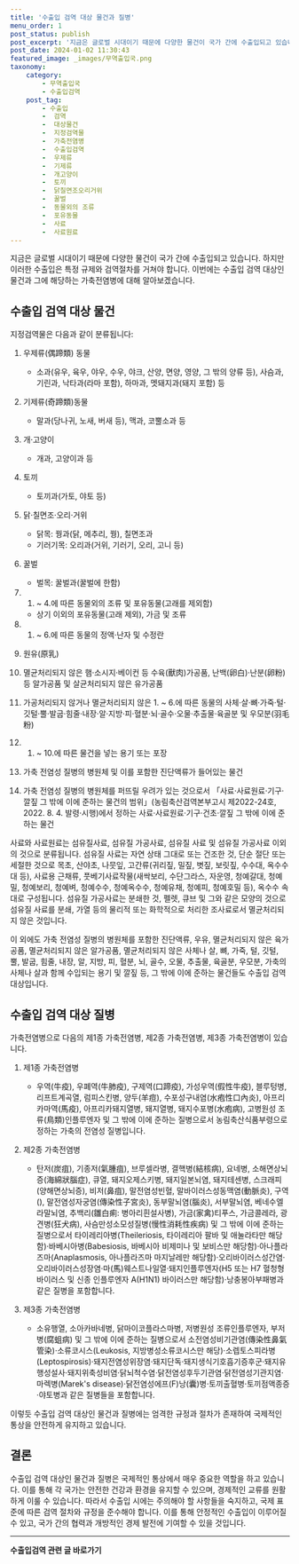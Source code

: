 ```yaml
---
title: '수출입 검역 대상 물건과 질병'
menu_order: 1
post_status: publish
post_excerpt: '지금은 글로벌 시대이기 때문에 다양한 물건이 국가 간에 수출입되고 있습니다. 하지만 이러한 수출입은 특정 규제와 검역절차를 거쳐야 합니다. 이번에는 수출입 검역 대상인 물건과 그에 해당하는 가축전염병에 대해 알아보겠습니다.'
post_date: 2024-01-02 11:30:43
featured_image: _images/무역출입국.png
taxonomy:
    category:
        - 무역출입국
        - 수출입검역
    post_tag:
        - 수출입
        -  검역
        -  대상물건
        -  지정검역물
        -  가축전염병
        -  수출입검역
        -  우제류
        -  기제류
        -  개고양이
        -  토끼
        -  닭칠면조오리거위
        -  꿀벌
        -  동물외의 조류
        -  포유동물
        -  사료
        -  사료원료
---
```



지금은 글로벌 시대이기 때문에 다양한 물건이 국가 간에 수출입되고 있습니다. 하지만 이러한 수출입은 특정 규제와 검역절차를 거쳐야 합니다. 이번에는 수출입 검역 대상인 물건과 그에 해당하는 가축전염병에 대해 알아보겠습니다.

## 수출입 검역 대상 물건

지정검역물은 다음과 같이 분류됩니다:

1. 우제류(偶蹄類) 동물
   - 소과(유우, 육우, 야우, 수우, 야크, 산양, 면양, 영양, 그 밖의 양류 등), 사슴과, 기린과, 낙타과(라마 포함), 하마과, 멧돼지과(돼지 포함) 등

2. 기제류(奇蹄類)동물
   - 말과(당나귀, 노새, 버새 등), 맥과, 코뿔소과 등

3. 개·고양이
   - 개과, 고양이과 등

4. 토끼
   - 토끼과(가토, 야토 등)

5. 닭·칠면조·오리·거위
   - 닭목: 꿩과(닭, 메추리, 꿩), 칠면조과
   - 기러기목: 오리과(거위, 기러기, 오리, 고니 등)

6. 꿀벌
   - 벌목: 꿀벌과(꿀벌에 한함)

7. 1. ~ 4.에 따른 동물외의 조류 및 포유동물(고래를 제외함)
   - 상기 이외의 포유동물(고래 제외), 가금 및 조류

8. 1. ~ 6.에 따른 동물의 정액·난자 및 수정란

9. 원유(原乳)

10. 멸균처리되지 않은 햄·소시지·베이컨 등 수육(獸肉)가공품, 난백(卵白)·난분(卵粉) 등 알가공품 및 살균처리되지 않은 유가공품

11. 가공처리되지 않거나 멸균처리되지 않은 1. ~ 6.에 따른 동물의 사체·살·뼈·가죽·털·깃털·뿔·발굽·힘줄·내장·알·지방·피·혈분·뇌·골수·오물·추출물·육골분 및 우모분(羽毛粉)

12. 1. ~ 10.에 따른 물건을 넣는 용기 또는 포장

13. 가축 전염성 질병의 병원체 및 이를 포함한 진단액류가 들어있는 물건

14. 가축 전염성 질병의 병원체를 퍼뜨릴 우려가 있는 것으로서 「사료·사료원료·기구·깔짚 그 밖에 이에 준하는 물건의 범위」(농림축산검역본부고시 제2022-24호, 2022. 8. 4. 발령·시행)에서 정하는 사료·사료원료·기구·건초·깔짚 그 밖에 이에 준하는 물건

사료와 사료원료는 섬유질사료, 섬유질 가공사료, 섬유질 사료 및 섬유질 가공사료 이외의 것으로 분류됩니다. 섬유질 사료는 자연 상태 그대로 또는 건조한 것, 단순 절단 또는 세절한 것으로 목초, 산야초, 나뭇잎, 고간류(귀리짚, 밀짚, 볏짚, 보릿짚, 수수대, 옥수수대 등), 사료용 근채류, 풋베기사료작물(새싹보리, 수단그라스, 자운영, 청예갈대, 청예밀, 청예보리, 청예벼, 청예수수, 청예옥수수, 청예유채, 청예피, 청예호밀 등), 옥수수 속대로 구성됩니다. 섬유질 가공사료는 분쇄한 것, 펠렛, 큐브 및 그와 같은 모양의 것으로 섬유질 사료를 분쇄, 가열 등의 물리적 또는 화학적으로 처리한 조사료로서 멸균처리되지 않은 것입니다. 

이 외에도 가축 전염성 질병의 병원체를 포함한 진단액류, 우유, 멸균처리되지 않은 육가공품, 멸균처리되지 않은 알가공품, 멸균처리되지 않은 사체나 살, 뼈, 가죽, 털, 깃털, 뿔, 발굽, 힘줄, 내장, 알, 지방, 피, 혈분, 뇌, 골수, 오물, 추출물, 육골분, 우모분, 가축의 사체나 살과 함께 수입되는 용기 및 깔짚 등, 그 밖에 이에 준하는 물건들도 수출입 검역 대상입니다.

## 수출입 검역 대상 질병

가축전염병으로 다음의 제1종 가축전염병, 제2종 가축전염병, 제3종 가축전염병이 있습니다.

1. 제1종 가축전염병
   - 우역(牛疫), 우폐역(牛肺疫), 구제역(口蹄疫), 가성우역(假性牛疫), 블루텅병, 리프트계곡열, 럼피스킨병, 양두(羊痘), 수포성구내염(水疱性口內炎), 아프리카마역(馬疫), 아프리카돼지열병, 돼지열병, 돼지수포병(水疱病), 고병원성 조류(鳥類)인플루엔자 및 그 밖에 이에 준하는 질병으로서 농림축산식품부령으로 정하는 가축의 전염성 질병입니다.

2. 제2종 가축전염병
   - 탄저(炭疽), 기종저(氣腫疽), 브루셀라병, 결핵병(結核病), 요네병, 소해면상뇌증(海綿狀腦症), 큐열, 돼지오제스키병, 돼지일본뇌염, 돼지테센병, 스크래피(양해면상뇌증), 비저(鼻疽), 말전염성빈혈, 말바이러스성동맥염(動脈炎), 구역(), 말전염성자궁염(傳染性子宮炎), 동부말뇌염(腦炎), 서부말뇌염, 베네수엘라말뇌염, 추백리(雛白痢: 병아리흰설사병), 가금(家禽)티푸스, 가금콜레라, 광견병(狂犬病), 사슴만성소모성질병(慢性消耗性疾病) 및 그 밖에 이에 준하는 질병으로서 타이레리아병(Theileriosis, 타이레리아 팔바 및 애눌라타만 해당함)·바베시아병(Babesiosis, 바베시아 비제미나 및 보비스만 해당함)·아나플라즈마(Anaplasmosis, 아나플라즈마 마지날레만 해당함)·오리바이러스성간염·오리바이러스성장염·마(馬)웨스트나일열·돼지인플루엔자(H5 또는 H7 혈청형 바이러스 및 신종 인플루엔자 A(H1N1) 바이러스만 해당함)·낭충봉아부패병과 같은 질병을 포함합니다.

3. 제3종 가축전염병
   - 소유행열, 소아카바네병, 닭마이코플라스마병, 저병원성 조류인플루엔자, 부저병(腐蛆病) 및 그 밖에 이에 준하는 질병으로서 소전염성비기관염(傳染性鼻氣管染)·소류코시스(Leukosis, 지방병성소류코시스만 해당)·소렙토스피라병(Leptospirosis)·돼지전염성위장염·돼지단독·돼지생식기호흡기증후군·돼지유행성설사·돼지위축성비염·닭뇌척수염·닭전염성후두기관염·닭전염성기관지염·마렉병(Marek's disease)·닭전염성에프(F)낭(囊)병·토끼출혈병·토끼점액종증·야토병과 같은 질병들을 포함합니다.

이렇듯 수출입 검역 대상인 물건과 질병에는 엄격한 규정과 절차가 존재하여 국제적인 통상을 안전하게 유지하고 있습니다.

## 결론

수출입 검역 대상인 물건과 질병은 국제적인 통상에서 매우 중요한 역할을 하고 있습니다. 이를 통해 각 국가는 안전한 건강과 환경을 유지할 수 있으며, 경제적인 교류를 원활하게 이룰 수 있습니다. 따라서 수출입 시에는 주의해야 할 사항들을 숙지하고, 국제 표준에 따른 검역 절차와 규정을 준수해야 합니다. 이를 통해 안정적인 수출입이 이루어질 수 있고, 국가 간의 협력과 개방적인 경제 발전에 기여할 수 있을 것입니다.
<!-- wp:separator -->
<hr class="wp-block-separator has-alpha-channel-opacity"/>
<!-- /wp:separator -->

<!-- wp:group {"backgroundColor":"base","layout":{"type":"constrained"}} -->
<div class="wp-block-group has-base-background-color has-background"><!-- wp:paragraph {"align":"center","fontSize":"medium"} -->
<p class="has-text-align-center has-large-font-size"><strong>수출입검역 관련 글 바로가기</strong></p>
<!-- /wp:paragraph -->


<!-- wp:latest-posts
{"categories":[{"id":15006,"count":19,"description":"","link":"https://uknowlaw.com/category/%ec%88%98%ec%b6%9c%ec%9e%85%ea%b2%80%ec%97%ad/","name":"수출입검역","slug":"수출입검역","taxonomy":"category","parent":0,"meta":[],"_links":{"self":[{"href":"https://uknowlaw.com/wp-json/wp/v2/categories/15006"}],"collection":[{"href":"https://uknowlaw.com/wp-json/wp/v2/categories"}],"about":[{"href":"https://uknowlaw.com/wp-json/wp/v2/taxonomies/category"}],"wp:post_type":[{"href":"https://uknowlaw.com/wp-json/wp/v2/posts?categories=15006"}],"curies":[{"name":"wp","href":"https://api.w.org/{rel}","templated":true}]}}],"postsToShow":100,"excerptLength":28,"postLayout":"grid","columns":2,"featuredImageAlign":"left","featuredImageSizeSlug":"large","fontSize":"small"} /--></div>
<!-- /wp:group -->